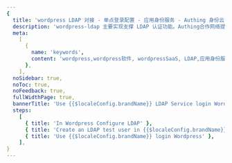 ```yaml
---
{
  title: 'wordpress LDAP 对接 - 单点登录配置 - 应用身份服务 - Authing 身份云',
  description: 'wordpress-ldap 主要实现支撑 LDAP 认证功能。Authing合作网络提供 wordpress对接，单点登录，SSO，实现应用的快捷登录、免密登录，提升员工办公体验、增强用户体验，增强企业数字化服务水平。',
  meta:
    [
      {
        name: 'keywords',
        content: 'wordpress,wordpress软件, wordpressSaaS, LDAP,应用身份服务,认证配置,Authing身份云',
      },
    ],
  noSidebar: true,
  noToc: true,
  noFeedback: true,
  fullWidthPage: true,
  bannerTitle: 'Use {{$localeConfig.brandName}} LDAP Service login Wordpress',
  steps:
    [
      { title: 'In Wordpress Configure LDAP' },
      { title: 'Create an LDAP test user in {{$localeConfig.brandName}}' },
      { title: 'Use {{$localeConfig.brandName}} login Wordpress' },
    ],
}
---
```


<IntegrationDetail/>

